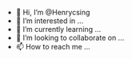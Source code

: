 - 👋 Hi, I’m @Henrycsing
- 👀 I’m interested in ...
- 🌱 I’m currently learning ...
- 💞️ I’m looking to collaborate on ...
- 📫 How to reach me ...

<!---
Henrycsing/Henrycsing is a ✨ special ✨ repository because its `README.md` (this file) appears on your GitHub profile.
You can click the Preview link to take a look at your changes.
--->
